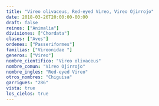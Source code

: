 ```yaml
---
title: "Vireo olivaceus, Red-eyed Vireo, Vireo Ojirrojo"
date: 2018-03-26T20:00:00-00:00
draft: false
reinos: ["Animalia"]
divisiones: ["Chordata"]
clases: ["Aves"]
ordenes: ["Passeriformes"]
familias: ["Vireonidae "]
generos: ["Vireo"]
nombre_cientifico: "Vireo olivaceus"
nombre_comun: "Vireo Ojirrojo"
nombre_ingles: "Red-eyed Vireo"
otros_nombres: "Chiguisa"
garrigues: "286"
vista: true
los_cielos: true
---
```

